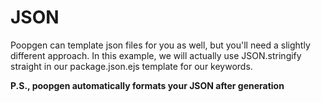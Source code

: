 # JSON

Poopgen can template json files for you as well, but you'll need a slightly different approach.
In this example, we will actually use JSON.stringify straight in our package.json.ejs template for our keywords.

**P.S., poopgen automatically formats your JSON after generation**
